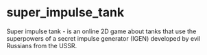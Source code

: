 # super_impulse_tank
Super impulse tank - is an online 2D game about tanks that use the superpowers of a secret impulse generator (IGEN) developed by evil Russians from the USSR.
